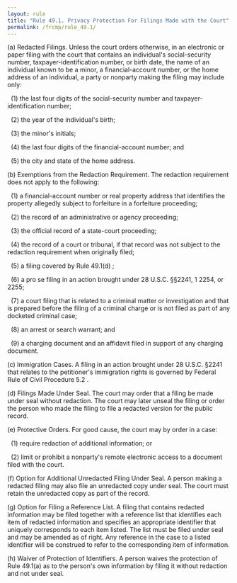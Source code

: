 ```yaml
---
layout: rule
title: "Rule 49.1. Privacy Protection For Filings Made with the Court"
permalink: /frcmp/rule_49.1/
---
```


(a) Redacted Filings. Unless the court orders otherwise, in an electronic or paper filing with the court that contains an individual's social-security number, taxpayer-identification number, or birth date, the name of an individual known to be a minor, a financial-account number, or the home address of an individual, a party or nonparty making the filing may include only:


&nbsp;&nbsp;(1) the last four digits of the social-security number and taxpayer-identification number;


&nbsp;&nbsp;(2) the year of the individual's birth;


&nbsp;&nbsp;(3) the minor's initials;


&nbsp;&nbsp;(4) the last four digits of the financial-account number; and


&nbsp;&nbsp;(5) the city and state of the home address.


(b) Exemptions from the Redaction Requirement. The redaction requirement does not apply to the following:


&nbsp;&nbsp;(1) a financial-account number or real property address that identifies the property allegedly subject to forfeiture in a forfeiture proceeding;


&nbsp;&nbsp;(2) the record of an administrative or agency proceeding;


&nbsp;&nbsp;(3) the official record of a state-court proceeding;


&nbsp;&nbsp;(4) the record of a court or tribunal, if that record was not subject to the redaction requirement when originally filed;


&nbsp;&nbsp;(5) a filing covered by Rule 49.1(d) ;


&nbsp;&nbsp;(6) a pro se filing in an action brought under 28 U.S.C. §§2241, 1 2254, or 2255;


&nbsp;&nbsp;(7) a court filing that is related to a criminal matter or investigation and that is prepared before the filing of a criminal charge or is not filed as part of any docketed criminal case;


&nbsp;&nbsp;(8) an arrest or search warrant; and


&nbsp;&nbsp;(9) a charging document and an affidavit filed in support of any charging document.


(c) Immigration Cases. A filing in an action brought under 28 U.S.C. §2241 that relates to the petitioner's immigration rights is governed by Federal Rule of Civil Procedure 5.2 .


(d) Filings Made Under Seal. The court may order that a filing be made under seal without redaction. The court may later unseal the filing or order the person who made the filing to file a redacted version for the public record.


(e) Protective Orders. For good cause, the court may by order in a case:


&nbsp;&nbsp;(1) require redaction of additional information; or


&nbsp;&nbsp;(2) limit or prohibit a nonparty's remote electronic access to a document filed with the court.


(f) Option for Additional Unredacted Filing Under Seal. A person making a redacted filing may also file an unredacted copy under seal. The court must retain the unredacted copy as part of the record.


(g) Option for Filing a Reference List. A filing that contains redacted information may be filed together with a reference list that identifies each item of redacted information and specifies an appropriate identifier that uniquely corresponds to each item listed. The list must be filed under seal and may be amended as of right. Any reference in the case to a listed identifier will be construed to refer to the corresponding item of information.


(h) Waiver of Protection of Identifiers. A person waives the protection of Rule 49.1(a) as to the person's own information by filing it without redaction and not under seal.
